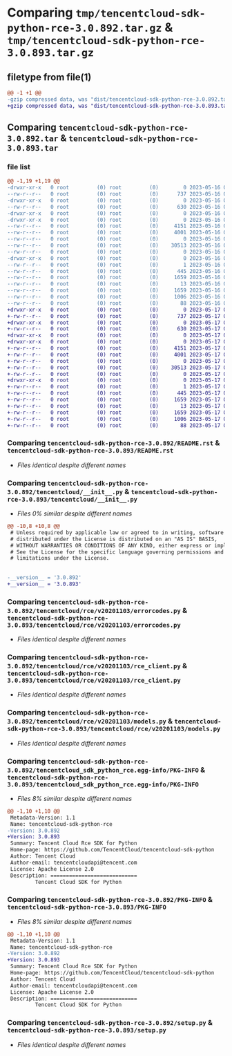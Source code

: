 # Comparing `tmp/tencentcloud-sdk-python-rce-3.0.892.tar.gz` & `tmp/tencentcloud-sdk-python-rce-3.0.893.tar.gz`

## filetype from file(1)

```diff
@@ -1 +1 @@
-gzip compressed data, was "dist/tencentcloud-sdk-python-rce-3.0.892.tar", last modified: Tue May 16 00:43:07 2023, max compression
+gzip compressed data, was "dist/tencentcloud-sdk-python-rce-3.0.893.tar", last modified: Wed May 17 03:37:47 2023, max compression
```

## Comparing `tencentcloud-sdk-python-rce-3.0.892.tar` & `tencentcloud-sdk-python-rce-3.0.893.tar`

### file list

```diff
@@ -1,19 +1,19 @@
-drwxr-xr-x   0 root         (0) root         (0)        0 2023-05-16 00:43:07.000000 tencentcloud-sdk-python-rce-3.0.892/
--rw-r--r--   0 root         (0) root         (0)      737 2023-05-16 00:43:07.000000 tencentcloud-sdk-python-rce-3.0.892/README.rst
-drwxr-xr-x   0 root         (0) root         (0)        0 2023-05-16 00:43:07.000000 tencentcloud-sdk-python-rce-3.0.892/tencentcloud/
--rw-r--r--   0 root         (0) root         (0)      630 2023-05-16 00:43:07.000000 tencentcloud-sdk-python-rce-3.0.892/tencentcloud/__init__.py
-drwxr-xr-x   0 root         (0) root         (0)        0 2023-05-16 00:43:07.000000 tencentcloud-sdk-python-rce-3.0.892/tencentcloud/rce/
-drwxr-xr-x   0 root         (0) root         (0)        0 2023-05-16 00:43:07.000000 tencentcloud-sdk-python-rce-3.0.892/tencentcloud/rce/v20201103/
--rw-r--r--   0 root         (0) root         (0)     4151 2023-05-16 00:43:07.000000 tencentcloud-sdk-python-rce-3.0.892/tencentcloud/rce/v20201103/errorcodes.py
--rw-r--r--   0 root         (0) root         (0)     4001 2023-05-16 00:43:07.000000 tencentcloud-sdk-python-rce-3.0.892/tencentcloud/rce/v20201103/rce_client.py
--rw-r--r--   0 root         (0) root         (0)        0 2023-05-16 00:43:07.000000 tencentcloud-sdk-python-rce-3.0.892/tencentcloud/rce/v20201103/__init__.py
--rw-r--r--   0 root         (0) root         (0)    30513 2023-05-16 00:43:07.000000 tencentcloud-sdk-python-rce-3.0.892/tencentcloud/rce/v20201103/models.py
--rw-r--r--   0 root         (0) root         (0)        0 2023-05-16 00:43:07.000000 tencentcloud-sdk-python-rce-3.0.892/tencentcloud/rce/__init__.py
-drwxr-xr-x   0 root         (0) root         (0)        0 2023-05-16 00:43:07.000000 tencentcloud-sdk-python-rce-3.0.892/tencentcloud_sdk_python_rce.egg-info/
--rw-r--r--   0 root         (0) root         (0)        1 2023-05-16 00:43:07.000000 tencentcloud-sdk-python-rce-3.0.892/tencentcloud_sdk_python_rce.egg-info/dependency_links.txt
--rw-r--r--   0 root         (0) root         (0)      445 2023-05-16 00:43:07.000000 tencentcloud-sdk-python-rce-3.0.892/tencentcloud_sdk_python_rce.egg-info/SOURCES.txt
--rw-r--r--   0 root         (0) root         (0)     1659 2023-05-16 00:43:07.000000 tencentcloud-sdk-python-rce-3.0.892/tencentcloud_sdk_python_rce.egg-info/PKG-INFO
--rw-r--r--   0 root         (0) root         (0)       13 2023-05-16 00:43:07.000000 tencentcloud-sdk-python-rce-3.0.892/tencentcloud_sdk_python_rce.egg-info/top_level.txt
--rw-r--r--   0 root         (0) root         (0)     1659 2023-05-16 00:43:07.000000 tencentcloud-sdk-python-rce-3.0.892/PKG-INFO
--rw-r--r--   0 root         (0) root         (0)     1006 2023-05-16 00:43:07.000000 tencentcloud-sdk-python-rce-3.0.892/setup.py
--rw-r--r--   0 root         (0) root         (0)       88 2023-05-16 00:43:07.000000 tencentcloud-sdk-python-rce-3.0.892/setup.cfg
+drwxr-xr-x   0 root         (0) root         (0)        0 2023-05-17 03:37:47.000000 tencentcloud-sdk-python-rce-3.0.893/
+-rw-r--r--   0 root         (0) root         (0)      737 2023-05-17 03:37:47.000000 tencentcloud-sdk-python-rce-3.0.893/README.rst
+drwxr-xr-x   0 root         (0) root         (0)        0 2023-05-17 03:37:47.000000 tencentcloud-sdk-python-rce-3.0.893/tencentcloud/
+-rw-r--r--   0 root         (0) root         (0)      630 2023-05-17 03:37:47.000000 tencentcloud-sdk-python-rce-3.0.893/tencentcloud/__init__.py
+drwxr-xr-x   0 root         (0) root         (0)        0 2023-05-17 03:37:47.000000 tencentcloud-sdk-python-rce-3.0.893/tencentcloud/rce/
+drwxr-xr-x   0 root         (0) root         (0)        0 2023-05-17 03:37:47.000000 tencentcloud-sdk-python-rce-3.0.893/tencentcloud/rce/v20201103/
+-rw-r--r--   0 root         (0) root         (0)     4151 2023-05-17 03:37:47.000000 tencentcloud-sdk-python-rce-3.0.893/tencentcloud/rce/v20201103/errorcodes.py
+-rw-r--r--   0 root         (0) root         (0)     4001 2023-05-17 03:37:47.000000 tencentcloud-sdk-python-rce-3.0.893/tencentcloud/rce/v20201103/rce_client.py
+-rw-r--r--   0 root         (0) root         (0)        0 2023-05-17 03:37:47.000000 tencentcloud-sdk-python-rce-3.0.893/tencentcloud/rce/v20201103/__init__.py
+-rw-r--r--   0 root         (0) root         (0)    30513 2023-05-17 03:37:47.000000 tencentcloud-sdk-python-rce-3.0.893/tencentcloud/rce/v20201103/models.py
+-rw-r--r--   0 root         (0) root         (0)        0 2023-05-17 03:37:47.000000 tencentcloud-sdk-python-rce-3.0.893/tencentcloud/rce/__init__.py
+drwxr-xr-x   0 root         (0) root         (0)        0 2023-05-17 03:37:47.000000 tencentcloud-sdk-python-rce-3.0.893/tencentcloud_sdk_python_rce.egg-info/
+-rw-r--r--   0 root         (0) root         (0)        1 2023-05-17 03:37:47.000000 tencentcloud-sdk-python-rce-3.0.893/tencentcloud_sdk_python_rce.egg-info/dependency_links.txt
+-rw-r--r--   0 root         (0) root         (0)      445 2023-05-17 03:37:47.000000 tencentcloud-sdk-python-rce-3.0.893/tencentcloud_sdk_python_rce.egg-info/SOURCES.txt
+-rw-r--r--   0 root         (0) root         (0)     1659 2023-05-17 03:37:47.000000 tencentcloud-sdk-python-rce-3.0.893/tencentcloud_sdk_python_rce.egg-info/PKG-INFO
+-rw-r--r--   0 root         (0) root         (0)       13 2023-05-17 03:37:47.000000 tencentcloud-sdk-python-rce-3.0.893/tencentcloud_sdk_python_rce.egg-info/top_level.txt
+-rw-r--r--   0 root         (0) root         (0)     1659 2023-05-17 03:37:47.000000 tencentcloud-sdk-python-rce-3.0.893/PKG-INFO
+-rw-r--r--   0 root         (0) root         (0)     1006 2023-05-17 03:37:47.000000 tencentcloud-sdk-python-rce-3.0.893/setup.py
+-rw-r--r--   0 root         (0) root         (0)       88 2023-05-17 03:37:47.000000 tencentcloud-sdk-python-rce-3.0.893/setup.cfg
```

### Comparing `tencentcloud-sdk-python-rce-3.0.892/README.rst` & `tencentcloud-sdk-python-rce-3.0.893/README.rst`

 * *Files identical despite different names*

### Comparing `tencentcloud-sdk-python-rce-3.0.892/tencentcloud/__init__.py` & `tencentcloud-sdk-python-rce-3.0.893/tencentcloud/__init__.py`

 * *Files 0% similar despite different names*

```diff
@@ -10,8 +10,8 @@
 # Unless required by applicable law or agreed to in writing, software
 # distributed under the License is distributed on an "AS IS" BASIS,
 # WITHOUT WARRANTIES OR CONDITIONS OF ANY KIND, either express or implied.
 # See the License for the specific language governing permissions and
 # limitations under the License.
 
 
-__version__ = '3.0.892'
+__version__ = '3.0.893'
```

### Comparing `tencentcloud-sdk-python-rce-3.0.892/tencentcloud/rce/v20201103/errorcodes.py` & `tencentcloud-sdk-python-rce-3.0.893/tencentcloud/rce/v20201103/errorcodes.py`

 * *Files identical despite different names*

### Comparing `tencentcloud-sdk-python-rce-3.0.892/tencentcloud/rce/v20201103/rce_client.py` & `tencentcloud-sdk-python-rce-3.0.893/tencentcloud/rce/v20201103/rce_client.py`

 * *Files identical despite different names*

### Comparing `tencentcloud-sdk-python-rce-3.0.892/tencentcloud/rce/v20201103/models.py` & `tencentcloud-sdk-python-rce-3.0.893/tencentcloud/rce/v20201103/models.py`

 * *Files identical despite different names*

### Comparing `tencentcloud-sdk-python-rce-3.0.892/tencentcloud_sdk_python_rce.egg-info/PKG-INFO` & `tencentcloud-sdk-python-rce-3.0.893/tencentcloud_sdk_python_rce.egg-info/PKG-INFO`

 * *Files 8% similar despite different names*

```diff
@@ -1,10 +1,10 @@
 Metadata-Version: 1.1
 Name: tencentcloud-sdk-python-rce
-Version: 3.0.892
+Version: 3.0.893
 Summary: Tencent Cloud Rce SDK for Python
 Home-page: https://github.com/TencentCloud/tencentcloud-sdk-python
 Author: Tencent Cloud
 Author-email: tencentcloudapi@tencent.com
 License: Apache License 2.0
 Description: ============================
         Tencent Cloud SDK for Python
```

### Comparing `tencentcloud-sdk-python-rce-3.0.892/PKG-INFO` & `tencentcloud-sdk-python-rce-3.0.893/PKG-INFO`

 * *Files 8% similar despite different names*

```diff
@@ -1,10 +1,10 @@
 Metadata-Version: 1.1
 Name: tencentcloud-sdk-python-rce
-Version: 3.0.892
+Version: 3.0.893
 Summary: Tencent Cloud Rce SDK for Python
 Home-page: https://github.com/TencentCloud/tencentcloud-sdk-python
 Author: Tencent Cloud
 Author-email: tencentcloudapi@tencent.com
 License: Apache License 2.0
 Description: ============================
         Tencent Cloud SDK for Python
```

### Comparing `tencentcloud-sdk-python-rce-3.0.892/setup.py` & `tencentcloud-sdk-python-rce-3.0.893/setup.py`

 * *Files identical despite different names*

